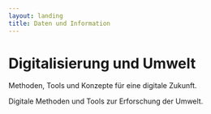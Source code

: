 ```yaml
---
layout: landing
title: Daten und Information
---
```


# Digitalisierung und Umwelt

Methoden, Tools und Konzepte für eine digitale Zukunft.

Digitale Methoden und Tools zur Erforschung der Umwelt.
